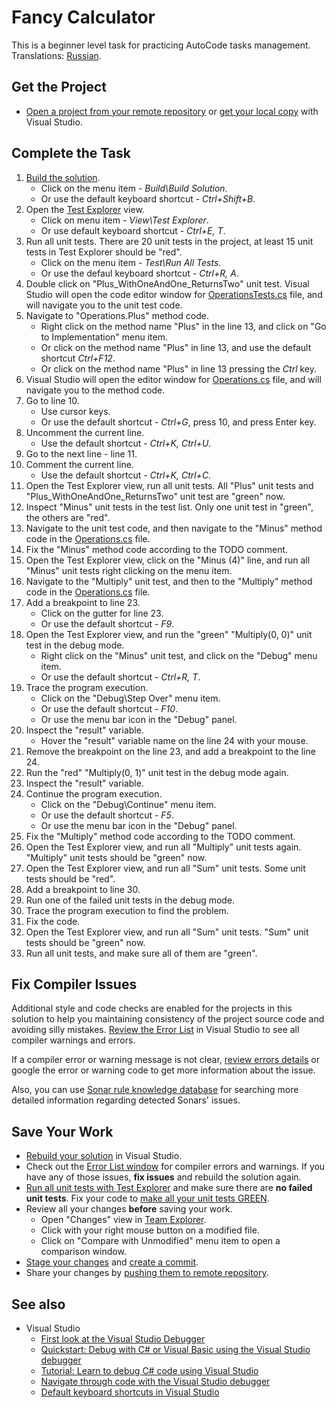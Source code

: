 # Fancy Calculator

This is a beginner level task for practicing AutoCode tasks management. Translations: [Russian](README-RU.md).


## Get the Project

* [Open a project from your remote repository](https://docs.microsoft.com/en-us/visualstudio/get-started/tutorial-open-project-from-repo) or [get your local copy](https://docs.microsoft.com/en-us/azure/devops/repos/git/clone#clone-from-another-git-provider) with Visual Studio.


## Complete the Task

1. [Build the solution](https://docs.microsoft.com/en-us/visualstudio/ide/building-and-cleaning-projects-and-solutions-in-visual-studio).
    * Click on the menu item - _Build\Build Solution_.
    * Or use the default keyboard shortcut - _Ctrl+Shift+B_.
1. Open the [Test Explorer](https://docs.microsoft.com/ru-ru/visualstudio/test/run-unit-tests-with-test-explorer) view.
    * Click on menu item - _View\Test Explorer_.
    * Or use default keyboard shortcut - _Ctrl+E, T_.
1. Run all unit tests. There are 20 unit tests in the project, at least 15 unit tests in Test Explorer should be "red".
    * Click on the menu item - _Test\Run All Tests_.
    * Or use the defaul keyboard shortcut - _Ctrl+R, A_.
1. Double click on "Plus_WithOneAndOne_ReturnsTwo" unit test. Visual Studio will open the code editor window for [OperationsTests.cs](FancyCalc.Tests/OperationsTests.cs) file, and will navigate you to the unit test code.
1. Navigate to "Operations.Plus" method code.
    * Right click on the method name "Plus" in the line 13, and click on "Go to Implementation" menu item.
    * Or click on the method name "Plus" in line 13, and use the default shortcut _Ctrl+F12_.
    * Or click on the method name "Plus" in line 13 pressing the _Ctrl_ key.
1. Visual Studio will open the editor window for [Operations.cs](FancyCalc/Operations.cs) file, and will navigate you to the method code.
1. Go to line 10.
    * Use cursor keys.
    * Or use the default shortcut - _Ctrl+G_, press 10, and press Enter key.
1. Uncomment the current line.
    * Use the default shortcut - _Ctrl+K, Ctrl+U_.
1. Go to the next line - line 11.
1. Comment the current line.
    * Use the default shortcut - _Ctrl+K, Ctrl+C_.
1. Open the Test Explorer view, run all unit tests. All "Plus" unit tests and "Plus_WithOneAndOne_ReturnsTwo" unit test are "green" now.
1. Inspect "Minus" unit tests in the test list. Only one unit test in "green", the others are "red".
1. Navigate to the unit test code, and then navigate to the "Minus" method code in the [Operations.cs](FancyCalc/Operations.cs) file.
1. Fix the "Minus" method code according to the TODO comment.
1. Open the Test Explorer view, click on the "Minus (4)" line, and run all "Minus" unit tests right clicking on the menu item.
1. Navigate to the "Multiply" unit test, and then to the "Multiply" method code in the [Operations.cs](FancyCalc/Operations.cs) file.
1. Add a breakpoint to line 23.
    * Click on the gutter for line 23.
    * Or use the default shortcut - _F9_.
1. Open the Test Explorer view, and run the "green" "Multiply(0, 0)" unit test in the debug mode.
    * Right click on the "Minus" unit test, and click on the "Debug" menu item.
    * Or use the default shortcut - _Ctrl+R, T_.
1. Trace the program execution.
    * Click on the "Debug\Step Over" menu item.
    * Or use the default shortcut - _F10_.
    * Or use the menu bar icon in the "Debug" panel.
1. Inspect the "result" variable.
    * Hover the "result" variable name on the line 24 with your mouse.
1. Remove the breakpoint on the line 23, and add a breakpoint to the line 24.
1. Run the "red" "Multiply(0, 1)" unit test in the debug mode again.
1. Inspect the "result" variable.
1. Continue the program execution.
    * Click on the "Debug\Continue" menu item.
    * Or use the default shortcut - _F5_.
    * Or use the menu bar icon in the "Debug" panel.
1. Fix the "Multiply" method code according to the TODO comment.
1. Open the Test Explorer view, and run all "Multiply" unit tests again. "Multiply" unit tests should be "green" now.
1. Open the Test Explorer view, and run all "Sum" unit tests. Some unit tests should be "red".
1. Add a breakpoint to line 30.
1. Run one of the failed unit tests in the debug mode.
1. Trace the program execution to find the problem.
1. Fix the code.
1. Open the Test Explorer view, and run all "Sum" unit tests. "Sum" unit tests should be "green" now.
1. Run all unit tests, and make sure all of them are "green".


## Fix Compiler Issues

Additional style and code checks are enabled for the projects in this solution to help you maintaining consistency of the project source code and avoiding silly mistakes. [Review the Error List](https://docs.microsoft.com/en-us/visualstudio/ide/find-and-fix-code-errors#review-the-error-list) in Visual Studio to see all compiler warnings and errors.

If a compiler error or warning message is not clear, [review errors details](https://docs.microsoft.com/en-us/visualstudio/ide/find-and-fix-code-errors#review-errors-in-detail) or google the error or warning code to get more information about the issue.

Also, you can use [Sonar rule knowledge database](https://rules.sonarsource.com/csharp) for searching more detailed information regarding detected Sonars' issues.


## Save Your Work

* [Rebuild your solution](https://docs.microsoft.com/en-us/visualstudio/ide/building-and-cleaning-projects-and-solutions-in-visual-studio) in Visual Studio.
* Check out the [Error List window](https://docs.microsoft.com/en-us/visualstudio/ide/reference/error-list-window) for compiler errors and warnings. If you have any of those issues, **fix issues** and rebuild the solution again.
* [Run all unit tests with Test Explorer](https://docs.microsoft.com/en-us/visualstudio/test/run-unit-tests-with-test-explorer) and make sure there are **no failed unit tests**. Fix your code to [make all your unit tests GREEN](https://stackoverflow.com/questions/276813/what-is-red-green-testing).
* Review all your changes **before** saving your work.
    * Open "Changes" view in [Team Explorer](https://docs.microsoft.com/en-us/visualstudio/ide/reference/team-explorer-reference).
    * Click with your right mouse button on a modified file.
    * Click on "Compare with Unmodified" menu item to open a comparison window.
* [Stage your changes](https://docs.microsoft.com/en-us/azure/devops/repos/git/commits#stage-your-changes) and [create a commit](https://docs.microsoft.com/en-us/azure/devops/repos/git/commits#create-a-commit).
* Share your changes by [pushing them to remote repository](https://docs.microsoft.com/en-us/azure/devops/repos/git/pushing).


## See also

* Visual Studio
  * [First look at the Visual Studio Debugger](https://docs.microsoft.com/en-us/visualstudio/debugger/debugger-feature-tour)
  * [Quickstart: Debug with C# or Visual Basic using the Visual Studio debugger](https://docs.microsoft.com/en-us/visualstudio/debugger/quickstart-debug-with-managed)
  * [Tutorial: Learn to debug C# code using Visual Studio](https://docs.microsoft.com/en-us/visualstudio/get-started/csharp/tutorial-debugger)
  * [Navigate through code with the Visual Studio debugger](https://docs.microsoft.com/en-us/visualstudio/debugger/navigating-through-code-with-the-debugger)
  * [Default keyboard shortcuts in Visual Studio](https://docs.microsoft.com/en-us/visualstudio/ide/default-keyboard-shortcuts-in-visual-studio)
